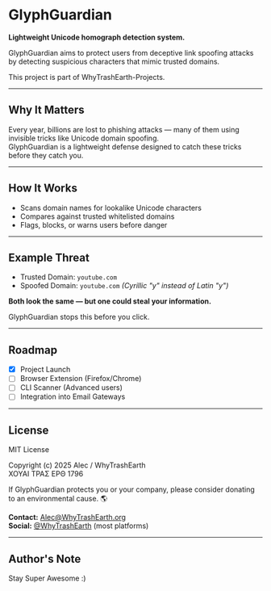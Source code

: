 # GlyphGuardian

**Lightweight Unicode homograph detection system.**

GlyphGuardian aims to protect users from deceptive link spoofing attacks by detecting suspicious characters that mimic trusted domains.

This project is part of WhyTrashEarth-Projects.

---

## Why It Matters

Every year, billions are lost to phishing attacks — many of them using invisible tricks like Unicode domain spoofing.  
GlyphGuardian is a lightweight defense designed to catch these tricks before they catch you.

---

## How It Works

- Scans domain names for lookalike Unicode characters
- Compares against trusted whitelisted domains
- Flags, blocks, or warns users before danger

---

## Example Threat

- Trusted Domain: `youtube.com`
- Spoofed Domain: `уoutube.com` *(Cyrillic "у" instead of Latin "y")*

**Both look the same — but one could steal your information.**

GlyphGuardian stops this before you click.

---

## Roadmap

- [x] Project Launch
- [ ] Browser Extension (Firefox/Chrome)
- [ ] CLI Scanner (Advanced users)
- [ ] Integration into Email Gateways

---

## License

MIT License

Copyright (c) 2025 Alec / WhyTrashEarth  
ΧΟΥΑΙ ΤΡΑΣ ΕΡΘ 1796

If GlyphGuardian protects you or your company, please consider donating to an environmental cause. 🌎

**Contact:** Alec@WhyTrashEarth.org  
**Social:** [@WhyTrashEarth](https://x.com/WhyTrashEarth) (most platforms)

---


## Author's Note

Stay Super Awesome :) 
